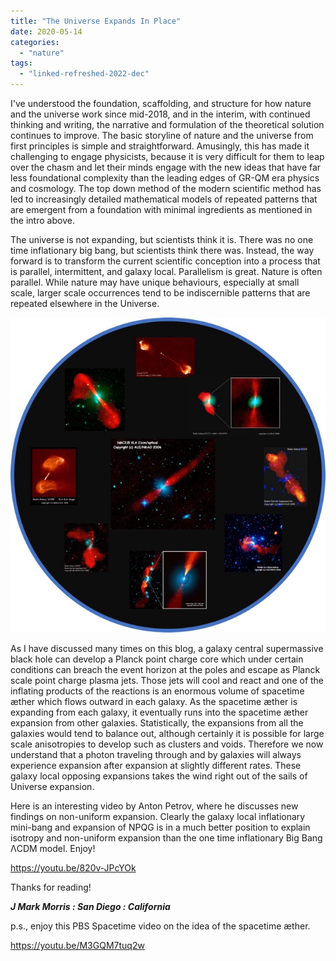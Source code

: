 ```yaml
---
title: "The Universe Expands In Place"
date: 2020-05-14
categories: 
  - "nature"
tags: 
  - "linked-refreshed-2022-dec"
---
```


I've understood the foundation, scaffolding, and structure for how nature and the universe work since mid-2018, and in the interim, with continued thinking and writing, the narrative and formulation of the theoretical solution continues to improve. The basic storyline of nature and the universe from first principles is simple and straightforward. Amusingly, this has made it challenging to engage physicists, because it is very difficult for them to leap over the chasm and let their minds engage with the new ideas that have far less foundational complexity than the leading edges of GR-QM era physics and cosmology. The top down method of the modern scientific method has led to increasingly detailed mathematical models of repeated patterns that are emergent from a foundation with minimal ingredients as mentioned in the intro above.

The universe is not expanding, but scientists think it is. There was no one time inflationary big bang, but scientists think there was. Instead, the way forward is to transform the current scientific conception into a process that is parallel, intermittent, and galaxy local. Parallelism is great. Nature is often parallel. While nature may have unique behaviours, especially at small scale, larger scale occurrences tend to be indiscernible patterns that are repeated elsewhere in the Universe.

![](images/image-2.jpg?w=640)

As I have discussed many times on this blog, a galaxy central supermassive black hole can develop a Planck point charge core which under certain conditions can breach the event horizon at the poles and escape as Planck scale point charge plasma jets. Those jets will cool and react and one of the inflating products of the reactions is an enormous volume of spacetime æther which flows outward in each galaxy. As the spacetime æther is expanding from each galaxy, it eventually runs into the spacetime æther expansion from other galaxies. Statistically, the expansions from all the galaxies would tend to balance out, although certainly it is possible for large scale anisotropies to develop such as clusters and voids. Therefore we now understand that a photon traveling through and by galaxies will always experience expansion after expansion at slightly different rates. These galaxy local opposing expansions takes the wind right out of the sails of Universe expansion.

Here is an interesting video by Anton Petrov, where he discusses new findings on non-uniform expansion. Clearly the galaxy local inflationary mini-bang and expansion of NPQG is in a much better position to explain isotropy and non-uniform expansion than the one time inflationary Big Bang ΛCDM model. Enjoy!

https://youtu.be/820v-JPcYOk

Thanks for reading!

**_J Mark Morris : San Diego : California_**

p.s., enjoy this PBS Spacetime video on the idea of the spacetime æther.

https://youtu.be/M3GQM7tuq2w
